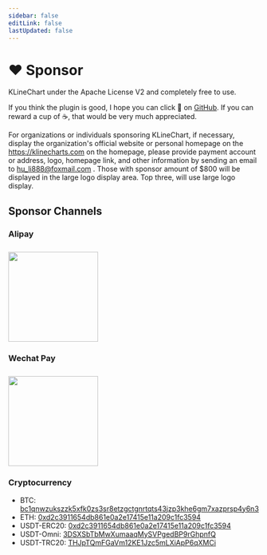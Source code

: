 ```yaml
---
sidebar: false
editLink: false
lastUpdated: false
---
```


# ❤️ Sponsor
KLineChart under the Apache License V2 and completely free to use.

If you think the plugin is good, I hope you can click 🌟 on [GitHub](https://github.com/liihuu/KLineChart). If you can reward a cup of ☕️, that would be very much appreciated.

For organizations or individuals sponsoring KLineChart, if necessary, display the organization's official website or personal homepage on the https://klinecharts.com on the homepage, please provide payment account or address, logo, homepage link, and other information by sending an email to hu_li888@foxmail.com . Those with sponsor amount of $800 will be displayed in the large logo display area. Top three, will use large logo display.

## Sponsor Channels
### Alipay
<img style="width:180px;margin-top:10px" src="/images/alipay_qr_code.png"/>

### Wechat Pay
<img style="width:180px;margin-top:10px" src="/images/wechat_pay_qr_code.png"/>

<!-- ## PayPal

- [paypal](https://paypal.me/liihuu) -->

### Cryptocurrency

- BTC: [bc1qnwzukszzk5xfk0zs3sr8etzgctgnrtqts43jzp3khe6gm7xazprsp4y6n3]()
- ETH: [0xd2c3911654db861e0a2e17415e11a209c1fc3594]()
- USDT-ERC20: [0xd2c3911654db861e0a2e17415e11a209c1fc3594]()
- USDT-Omni: [3DSXSbTbMwXumaaqMySVPgedBP9rGhpnfQ]()
- USDT-TRC20: [THJpTQmFGaVm12KE1Jzc5mLXiApP6qXMCi]()